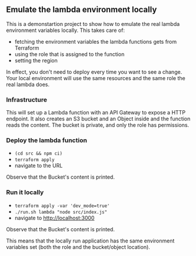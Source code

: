## Emulate the lambda environment locally

This is a demonstartion project to show how to emulate the real lambda environment variables locally. This takes care of:

* fetching the environment variables the lambda functions gets from Terraform
* using the role that is assigned to the function
* setting the region

In effect, you don't need to deploy every time you want to see a change. Your local environment will use the same resources and the same role the real lambda does.

### Infrastructure

This will set up a Lambda function with an API Gateway to expose a HTTP endpoint. It also creates an S3 bucket and an Object inside and the function reads the
content. The bucket is private, and only the role has permissions.

### Deploy the lambda function

* ```(cd src && npm ci)```
* ```terraform apply```
* navigate to the URL

Observe that the Bucket's content is printed.

### Run it locally

* ```terraform apply -var 'dev_mode=true'```
* ```./run.sh lambda "node src/index.js"```
* navigate to [http://localhost:3000](http://localhost:3000)

Observe that the Bucket's content is printed.

This means that the locally run application has the same environment variables set (both the role and the bucket/object location).
